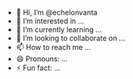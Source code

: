 - 👋 Hi, I’m @echelonvanta
- 👀 I’m interested in ...
- 🌱 I’m currently learning ...
- 💞️ I’m looking to collaborate on ...
- 📫 How to reach me ...
- 😄 Pronouns: ...
- ⚡ Fun fact: ...

<!---
echelonvanta/echelonvanta is a ✨ special ✨ repository because its `README.md` (this file) appears on your GitHub profile.
You can click the Preview link to take a look at your changes.
--->
